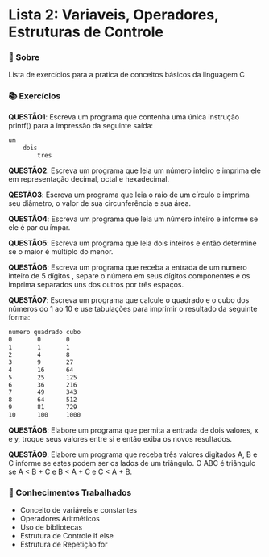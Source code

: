# Lista 2: Variaveis, Operadores, Estruturas de Controle

### 📜 Sobre

Lista de exercícios para a pratica de conceitos básicos da linguagem C

### 📚 Exercícios

**QUESTÃO1**: Escreva um programa que contenha uma única instrução printf() para a impressão da
seguinte saída:

```cmd
um
    dois
        tres
```
		
**QUESTÃO2**: Escreva um programa que leia um número inteiro e imprima ele em representação decimal, octal e hexadecimal.

**QESTÃO3**: Escreva um programa que leia o raio de um círculo e imprima seu diâmetro, o valor de sua circunferência e sua área.

**QUESTÃO4**: Escreva um programa que leia um número inteiro e informe se ele é par ou ímpar.

**QUESTÃO5**: Escreva um programa que leia dois inteiros e então determine se o maior é múltiplo do menor.

**QUESTÃO6**: Escreva um programa que receba a entrada de um numero inteiro de 5 dígitos , separe o número em seus dígitos componentes e os imprima separados uns dos outros por três espaços.

**QUESTÃO7**: Escreva um programa que calcule o quadrado e o cubo dos números do 1 ao 10 e use
tabulações para imprimir o resultado da seguinte forma:

```cmd
numero quadrado cubo
0       0       0
1       1       1
2       4       8
3       9       27
4       16      64
5       25      125
6       36      216
7       49      343
8       64      512
9       81      729
10      100     1000
```

**QUESTÃO8**: Elabore um programa que permita a entrada de dois valores, x e y, troque seus valores entre si e então exiba os novos resultados.

**QUESTÃO9**: Elabore um programa que receba três valores digitados A, B e C informe se estes podem ser os lados de um triângulo. O ABC é triângulo se A < B + C e B < A + C e C < A + B.

### 🔎 Conhecimentos Trabalhados

- Conceito de variáveis e constantes
- Operadores Aritméticos
- Uso de bibliotecas
- Estrutura de Controle if else
- Estrutura de Repetição for